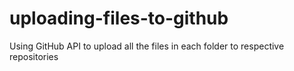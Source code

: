 # uploading-files-to-github
Using GitHub API to upload all the files in each folder to respective repositories
